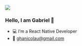 <img align='center' src='https://media-exp1.licdn.com/dms/image/C4E16AQHS7XLEQkH3SQ/profile-displaybackgroundimage-shrink_350_1400/0?e=1608768000&v=beta&t=aJTFydXZjMN39LWbcx-FdY4DKkqa3xkuGcs3Hccg5No' >

### Hello, I am Gabriel 👋
- :computer: I’m a React Native Developer
- :email: ghanicolau@gmail.com
